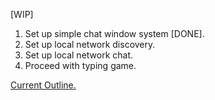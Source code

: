 [WIP]
1. Set up simple chat window system [DONE].
2. Set up local network discovery.
3. Set up local network chat.
4. Proceed with typing game.

[Current Outline.](outline.txt)
